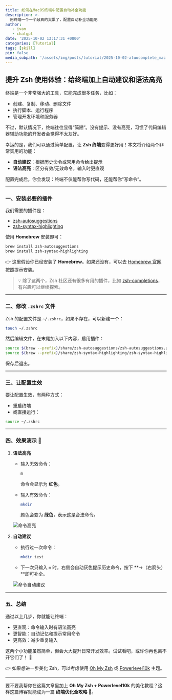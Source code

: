 ```yaml
---
title: 如何在MacOS终端中配置自动补全功能
description: >-
  用终端一个一个敲真的太累了，配置自动补全功能吧
author: 
   - ivan 
   - chatgpt
date: '2025-10-02 13:17:31 +0800'
categories: [Tutorial]
tags: [skill]
pin: false
media_subpath: '/assets/img/posts/tutorial/2025-10-02-atuocomplete_mac'
---
```


## 提升 Zsh 使用体验：给终端加上自动建议和语法高亮

终端是一个非常强大的工具，它能完成很多任务，比如：

* 创建、复制、移动、删除文件
* 执行脚本、运行程序
* 管理开发环境和服务器

不过，默认情况下，终端往往显得“简陋”。没有提示、没有高亮，习惯了代码编辑器辅助功能的开发者会觉得不太友好。

幸运的是，我们可以通过简单配置，让 **Zsh 终端**变得更好用！本文将介绍两个非常实用的功能：

* **自动建议**：根据历史命令或常用命令给出提示
* **语法高亮**：区分有效/无效命令，输入时更直观

配置完成后，你会发现：终端不仅能帮你写代码，还能帮你“写命令”。

---

### 一、安装必要的插件

我们需要的插件是：

* [zsh-autosuggestions](https://github.com/zsh-users/zsh-autosuggestions)
* [zsh-syntax-highlighting](https://github.com/zsh-users/zsh-syntax-highlighting)

使用 **Homebrew** 安装即可：

```bash
brew install zsh-autosuggestions
brew install zsh-syntax-highlighting
```

👉 这里假设你已经安装了 **Homebrew**。如果还没有，可以去 [Homebrew 官网](https://brew.sh/) 按照提示安装。

> 💡 除了这两个，Zsh 社区还有很多有用的插件，比如 [zsh-completions](https://github.com/zsh-users/zsh-completions)，有兴趣可以继续探索。

---

### 二、修改 `.zshrc` 文件

Zsh 的配置文件是 `~/.zshrc`，如果不存在，可以新建一个：

```bash
touch ~/.zshrc
```

然后编辑文件，在末尾加入以下内容，启用插件：

```bash
source $(brew --prefix)/share/zsh-autosuggestions/zsh-autosuggestions.zsh
source $(brew --prefix)/share/zsh-syntax-highlighting/zsh-syntax-highlighting.zsh
```

保存后退出。

---

### 三、让配置生效

要让配置生效，有两种方式：

* 重启终端
* 或直接运行：

```bash
source ~/.zshrc
```

---

### 四、效果演示 🎉

1. **语法高亮**

   * 输入无效命令：

     ```bash
     m
     ```

     命令会显示为 **红色**。
   * 输入有效命令：

     ```bash
     mkdir
     ```

     颜色会变为 **绿色**，表示这是合法命令。

   ![命令高亮](741e1dd69f66416aa06e9725660f7d41.png)

2. **自动建议**

   * 执行过一次命令：

     ```bash
     mkdir test
     ```
   * 下一次只输入 `m` 时，右侧会自动灰色提示历史命令，按下 **→（右箭头）**即可补全。

   ![命令自动建议](532a236ed08b40d890939f4e3fd758d4.png)

---

### 五、总结

通过以上几步，你就能让终端：

* 更直观：命令输入时有语法高亮
* 更智能：自动记忆和提示常用命令
* 更高效：减少重复输入

这两个小功能虽然简单，但会大大提升日常开发效率。试试看吧，或许你再也离不开它们了！ 🚀

👉 如果想进一步美化 Zsh，可以考虑使用 [Oh My Zsh](https://ohmyz.sh/) 或 [Powerlevel10k](https://github.com/romkatv/powerlevel10k) 主题。

---

要不要我帮你在这篇文章里加上 **Oh My Zsh + Powerlevel10k** 的美化教程？这样这篇博客就能成为一篇 **终端优化全攻略** 🚀。
